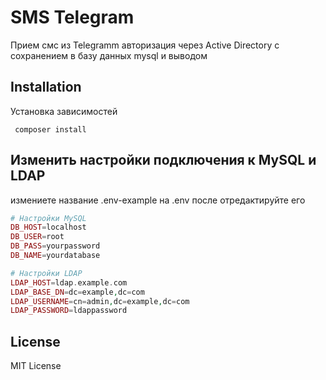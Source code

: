 # SMS Telegram
Прием смс из Telegramm авторизация через Active Directory с сохранением в базу данных mysql и выводом

## **Installation**
Установка зависимостей

` 
composer install 
`

## **Изменить настройки подключения к MySQL и LDAP**
измениете название .env-example на .env после отредактируйте его

```PHP
# Настройки MySQL
DB_HOST=localhost
DB_USER=root
DB_PASS=yourpassword
DB_NAME=yourdatabase

# Настройки LDAP
LDAP_HOST=ldap.example.com
LDAP_BASE_DN=dc=example,dc=com
LDAP_USERNAME=cn=admin,dc=example,dc=com
LDAP_PASSWORD=ldappassword
```

## **License**
MIT License